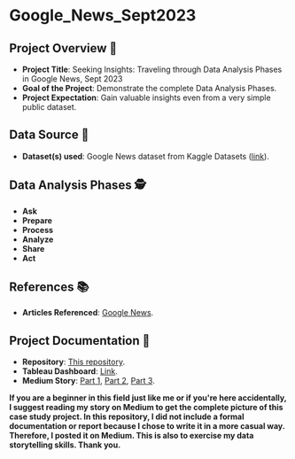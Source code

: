 # Google_News_Sept2023


## Project Overview 📝

- **Project Title**: Seeking Insights: Traveling through Data Analysis Phases in Google News, Sept 2023
- **Goal of the Project**: Demonstrate the complete Data Analysis Phases.
- **Project Expectation**: Gain valuable insights even from a very simple public dataset.

## Data Source 📁

- **Dataset(s) used**: Google News dataset from Kaggle Datasets ([link](https://www.kaggle.com/datasets/crxxom/daily-google-news/data)).

## Data Analysis Phases 🕵️‍

- **Ask**
- **Prepare**
- **Process**
- **Analyze**
- **Share**
- **Act**

## References 📚

- **Articles Referenced**: [Google News](https://en.wikipedia.org/wiki/Google_News).

## Project Documentation 📑

- **Repository**: [This repository](https://github.com/ka-rouf/Google_News_Sept2023).
- **Tableau Dashboard**: [Link](https://public.tableau.com/app/profile/kurniawan.abdur.rouf/viz/Book1_16992475994790/Dashboard1).
- **Medium Story**: [Part 1](https://medium.com/stackademic/seeking-insights-traveling-through-data-analysis-phases-in-google-news-sept-2023-part-1-of-3-c85c6694c575), [Part 2](https://medium.com/stackademic/seeking-insights-traveling-through-data-analysis-phases-in-google-news-sept-2023-part-2-of-3-2d69d52c5023), [Part 3](https://medium.com/stackademic/seeking-insights-traveling-through-data-analysis-phases-in-google-news-sept-2023-part-3-of-3-65380a4dc041).

**If you are a beginner in this field just like me or if you're here accidentally, I suggest reading my story on Medium to get the complete picture of this case study project. In this repository, I did not include a formal documentation or report because I chose to write it in a more casual way. Therefore, I posted it on Medium. This is also to exercise my data storytelling skills. Thank you.**


